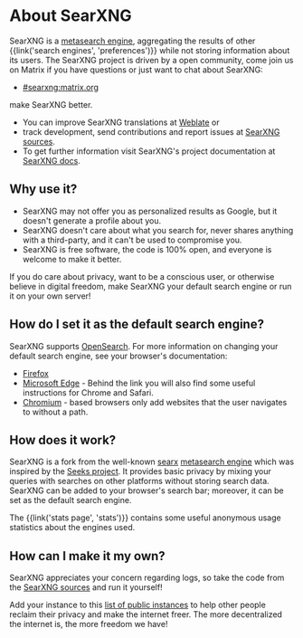 # About SearXNG

SearXNG is a [metasearch engine], aggregating the results of other
{{link('search engines', 'preferences')}} while not storing information about
its users. The SearXNG project is driven by a open community, come join us on
Matrix if you have questions or just want to chat about SearXNG:

- [#searxng:matrix.org]

make SearXNG better.

- You can improve SearXNG translations at [Weblate] or
- track development, send contributions and report issues at [SearXNG sources].
- To get further information visit SearXNG's project documentation at [SearXNG
  docs].

## Why use it?

- SearXNG may not offer you as personalized results as Google, but it doesn't
  generate a profile about you.
- SearXNG doesn't care about what you search for, never shares anything with a
  third-party, and it can't be used to compromise you.
- SearXNG is free software, the code is 100% open, and everyone is welcome to
  make it better.

If you do care about privacy, want to be a conscious user, or otherwise believe
in digital freedom, make SearXNG your default search engine or run it on your
own server!


## How do I set it as the default search engine?

SearXNG supports [OpenSearch].  For more information on changing your default
search engine, see your browser's documentation:

- [Firefox]
- [Microsoft Edge] - Behind the link you will also find some useful instructions
  for Chrome and Safari.
- [Chromium] - based browsers only add websites that the user navigates to without
  a path.


## How does it work?

SearXNG is a fork from the well-known [searx] [metasearch engine] which was
inspired by the [Seeks project].  It provides basic privacy by mixing your
queries with searches on other platforms without storing search data.  SearXNG
can be added to your browser's search bar; moreover, it can be set as the
default search engine.

The {{link('stats page', 'stats')}} contains some useful anonymous usage
statistics about the engines used.

## How can I make it my own?

SearXNG appreciates your concern regarding logs, so take the code from the
[SearXNG sources] and run it yourself!

Add your instance to this [list of public
instances]({{get_setting('brand.public_instances')}}) to help other people
reclaim their privacy and make the internet freer.  The more decentralized the
internet is, the more freedom we have!


[SearXNG sources]: {{GIT_URL}}
[#searxng:matrix.org]: https://matrix.to/#/#searxng:matrix.org
[SearXNG docs]: {{get_setting('brand.docs_url')}}
[searx]: https://github.com/searx/searx
[metasearch engine]: https://en.wikipedia.org/wiki/Metasearch_engine
[Weblate]: https://weblate.bubu1.eu/projects/searxng/
[Seeks project]: https://beniz.github.io/seeks/
[OpenSearch]: https://github.com/dewitt/opensearch/blob/master/opensearch-1-1-draft-6.md
[Firefox]: https://support.mozilla.org/en-US/kb/add-or-remove-search-engine-firefox
[Microsoft Edge]: https://support.microsoft.com/en-us/help/4028574/microsoft-edge-change-the-default-search-engine
[Chromium]: https://www.chromium.org/tab-to-search
